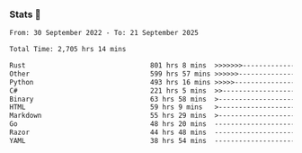 ### Stats 👋
<!--START_SECTION:waka-->

```txt
From: 30 September 2022 - To: 21 September 2025

Total Time: 2,705 hrs 14 mins

Rust                               801 hrs 8 mins  >>>>>>>------------------   29.61 %
Other                              599 hrs 57 mins >>>>>>-------------------   22.18 %
Python                             493 hrs 16 mins >>>>>--------------------   18.23 %
C#                                 221 hrs 5 mins  >>-----------------------   08.17 %
Binary                             63 hrs 58 mins  >------------------------   02.36 %
HTML                               59 hrs 9 mins   >------------------------   02.19 %
Markdown                           55 hrs 29 mins  >------------------------   02.05 %
Go                                 48 hrs 20 mins  -------------------------   01.79 %
Razor                              44 hrs 48 mins  -------------------------   01.66 %
YAML                               38 hrs 54 mins  -------------------------   01.44 %
```

<!--END_SECTION:waka-->

<!--
**buhaytza2005/buhaytza2005** is a ✨ _special_ ✨ repository because its `README.md` (this file) appears on your GitHub profile.

Here are some ideas to get you started:

- 🔭 I’m currently working on ...
- 🌱 I’m currently learning ...
- 👯 I’m looking to collaborate on ...
- 🤔 I’m looking for help with ...
- 💬 Ask me about ...
- 📫 How to reach me: ...
- 😄 Pronouns: ...
- ⚡ Fun fact: ...
-->


